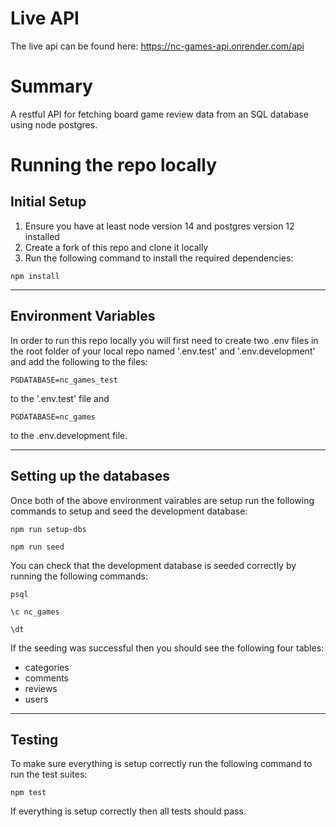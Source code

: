 # Live API

The live api can be found here: https://nc-games-api.onrender.com/api

# Summary

A restful API for fetching board game review data from an SQL database using node postgres.

# Running the repo locally

## Initial Setup

1. Ensure you have at least node version 14 and postgres version 12 installed
2. Create a fork of this repo and clone it locally
3. Run the following command to install the required dependencies:

```
npm install
```

---

## Environment Variables

In order to run this repo locally you will first need to create two .env files in the root folder of your local repo named '.env.test' and '.env.development' and add the following to the files:

```
PGDATABASE=nc_games_test
```

to the '.env.test' file and

```
PGDATABASE=nc_games
```

to the .env.development file.

---

## Setting up the databases

Once both of the above environment vairables are setup run the following commands to setup and seed the development database:

```
npm run setup-dbs
```

```
npm run seed
```

You can check that the development database is seeded correctly by running the following commands:

```
psql
```

```
\c nc_games
```

```
\dt
```

If the seeding was successful then you should see the following four tables:

- categories
- comments
- reviews
- users

---

## Testing

To make sure everything is setup correctly run the following command to run the test suites:

```
npm test
```

If everything is setup correctly then all tests should pass.

